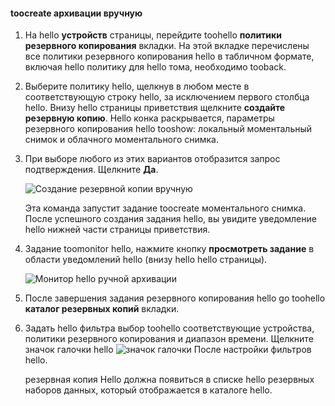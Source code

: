 
<!--author=SharS last changed: 9/15/15-->


#### <a name="toocreate-a-manual-backup"></a>toocreate архивации вручную
1. На hello **устройств** страницы, перейдите toohello **политики резервного копирования** вкладки. На этой вкладке перечислены все политики резервного копирования hello в табличном формате, включая hello политику для hello тома, необходимо tooback.
2. Выберите политику hello, щелкнув в любом месте в соответствующую строку hello, за исключением первого столбца hello. Внизу hello страницы приветствия щелкните **создайте резервную копию**. Hello конка раскрывается, параметры резервного копирования hello tooshow: локальный моментальный снимок и облачного моментального снимка. 
3. При выборе любого из этих вариантов отобразится запрос подтверждения. Щелкните **Да**. 
   
    ![Создание резервной копии вручную](./media/storsimple-create-manual-backup/HCS_CreateManualBackup1-include.png)
   
    Эта команда запустит задание toocreate моментального снимка. После успешного создания задания hello, вы увидите уведомление hello нижней части страницы приветствия.
4. Задание toomonitor hello, нажмите кнопку **просмотреть задание** в области уведомлений hello (внизу hello hello страницы). 
   
    ![Монитор hello ручной архивации](./media/storsimple-create-manual-backup/HCS_CreateManualBackup2-include.png)
5. После завершения задания резервного копирования hello go toohello **каталог резервных копий** вкладки.
6. Задать hello фильтра выбор toohello соответствующие устройства, политики резервного копирования и диапазон времени. Щелкните значок галочки hello ![значок галочки](./media/storsimple-create-manual-backup/HCS_CheckIcon-include.png) После настройки фильтров hello.
   
   резервная копия Hello должна появиться в списке hello резервных наборов данных, который отображается в каталоге hello.

